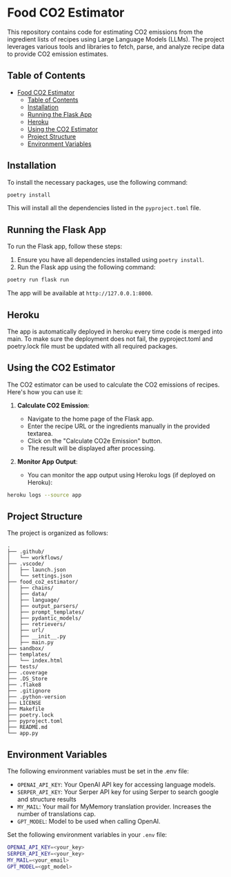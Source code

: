 # Food CO2 Estimator

This repository contains code for estimating CO2 emissions from the ingredient lists of recipes using Large Language Models (LLMs). The project leverages various tools and libraries to fetch, parse, and analyze recipe data to provide CO2 emission estimates.

## Table of Contents

- [Food CO2 Estimator](#food-co2-estimator)
  - [Table of Contents](#table-of-contents)
  - [Installation](#installation)
  - [Running the Flask App](#running-the-flask-app)
  - [Heroku](#heroku)
  - [Using the CO2 Estimator](#using-the-co2-estimator)
  - [Project Structure](#project-structure)
  - [Environment Variables](#environment-variables)
  

## Installation

To install the necessary packages, use the following command:

```bash
poetry install
```

This will install all the dependencies listed in the `pyproject.toml` file.

## Running the Flask App

To run the Flask app, follow these steps:

1. Ensure you have all dependencies installed using `poetry install`.
2. Run the Flask app using the following command:

```bash
poetry run flask run
```

The app will be available at `http://127.0.0.1:8000`.

## Heroku
The app is automatically deployed in heroku every time code is merged into main. To make sure the deployment does not fail, the pyproject.toml and poetry.lock file must be updated with all required packages.

## Using the CO2 Estimator

The CO2 estimator can be used to calculate the CO2 emissions of recipes. Here's how you can use it:

1. **Calculate CO2 Emission**:
   - Navigate to the home page of the Flask app.
   - Enter the recipe URL or the ingredients manually in the provided textarea.
   - Click on the "Calculate CO2e Emission" button.
   - The result will be displayed after processing.

2. **Monitor App Output**:
   - You can monitor the app output using Heroku logs (if deployed on Heroku):

```bash
heroku logs --source app
```

## Project Structure

The project is organized as follows:

```
.
├── .github/
│   └── workflows/
├── .vscode/
│   ├── launch.json
│   └── settings.json
├── food_co2_estimator/
│   ├── chains/
│   ├── data/
│   ├── language/
│   ├── output_parsers/
│   ├── prompt_templates/
│   ├── pydantic_models/
│   ├── retrievers/
│   ├── url/
│   ├── __init__.py
│   ├── main.py
├── sandbox/
├── templates/
│   └── index.html
├── tests/
├── .coverage
├── .DS_Store
├── .flake8
├── .gitignore
├── .python-version
├── LICENSE
├── Makefile
├── poetry.lock
├── pyproject.toml
├── README.md
└── app.py
```

## Environment Variables
The following environment variables must be set in the .env file:

- `OPENAI_API_KEY`: Your OpenAI API key for accessing language models.
- `SERPER_API_KEY`: Your Serper API key for using Serper to search google and structure results
- `MY_MAIL`: Your mail for MyMemory translation provider. Increases the number of translations cap.
- `GPT_MODEL`: Model to be used when calling OpenAI.

Set the following environment variables in your `.env` file:

```bash
OPENAI_API_KEY=<your_key>
SERPER_API_KEY=<your_key>
MY_MAIL=<your_email>
GPT_MODEL=<gpt_model>
```



